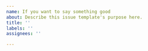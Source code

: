 ```yaml
---
name: If you want to say something good
about: Describe this issue template's purpose here.
title: ''
labels: ''
assignees: ''

---
```



